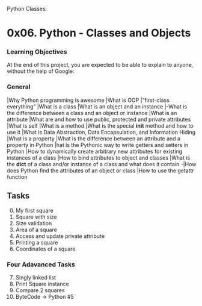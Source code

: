 Python Classes:
#      0x06. Python - Classes and Objects


### Learning Objectives
At the end of this project, you are expected to be able to explain to anyone, without the help of Google:
### General
|Why Python programming is awesome 
|What is OOP
|“first-class everything”
|What is a class
|What is an object and an instance
|-What is the difference between a class and an object or instance
|What is an attribute
|What are and how to use public, protected and private attributes
|What is self
|What is a method
|What is the special __init__ method and how to use it
|What is Data Abstraction, Data Encapsulation, and Information Hiding
|What is a property
|What is the difference between an attribute and a property in Python
|hat is the Pythonic way to write getters and setters in Python
|How to dynamically create arbitrary new attributes for existing instances of a class
|How to bind attributes to object and classes
|What is the __dict__ of a class and/or instance of a class and what does it contain
-|How does Python find the attributes of an object or class
|How to use the getattr function
## Tasks
0. My first square 
1. Square with size 
2. Size validation 
3. Area of a square 
4. Access and update private attribute 
5. Printing a square 
6. Coordinates of a square 
### Four Adavanced Tasks
7. Singly linked list 
8. Print Square instance 
9. Compare 2 squares 
10. ByteCode -> Python #5 
    
